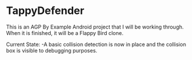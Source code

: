 # TappyDefender

This is an AGP By Example Android project that I will be working through.
<br/>When it is finished, it will be a Flappy Bird clone.

Current State:
-A basic collision detection is now in place and the collision box is visible to debugging purposes.

